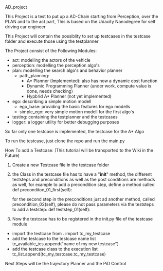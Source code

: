AD_project

This Project is a test to put up a AD-Chain starting from Perception, over the PLAN and to the act part,
This is based on the Udacity Nanodegree for self driving car engineer

This Project will contain the possiblity to set up testcases in the testcase folder and execute those using the testplanner

The Project consist of the Following Modules:

  - act: modelling the actors of the vehicle
  - perception: modelling the perception algo's 
  - plan: modelling the search algo's and behavior planner
    - path_planning:
      - A* Planner (Implemented):
        also has now a dynamic cost function 
      - Dynamic Programming Planner (under work, compute value is done, needs checking)
      - Hypbrid A* Planner (not yet implemented)
  - ego: describing a simple motion modell
    - ego_base: providing the basic features for ego modells
    - simple_ego: very simple motion modell for the first algo's
  - testing: containing the testplanner and the testcases
  - logger: a logger utility for better debugging purposes
  
So far only one testcase is implemented, the testcase for the A* Algo

To run the testcase, just clone the repo and run the main.py

How To add a Testcase: (This tutorial will be transported to the Wiki in the Future)

1. Create a new Testcase file in the testcase folder
2. the Class in the testcase file has to have a "__init__" method, 
    the different teststeps and preconditions as well as the post conditions are methods as well, for example to add a precondition   step,
      define a method called
        def preconditon_01_first(self):
  
   for the second step in the preconditions just ad another method, called precondition_02(self), please do not pass parameters via the   teststeps
    to add a teststep:
      def teststep_01(self):
 
3. Now the testcase has to be registered in the init.py file of the testcase module
  - import the testcase
    from . import tc_my_testcase
  - add the testcase to the testcase name list
    tc_available_tcs.append("name of my new testcase")
  - add the testcase class to the execution list
    tc_list.append(tc_my_testcase.tc_my_testcase)


Next Steps will be the trajectory Planner and the PiD Control
